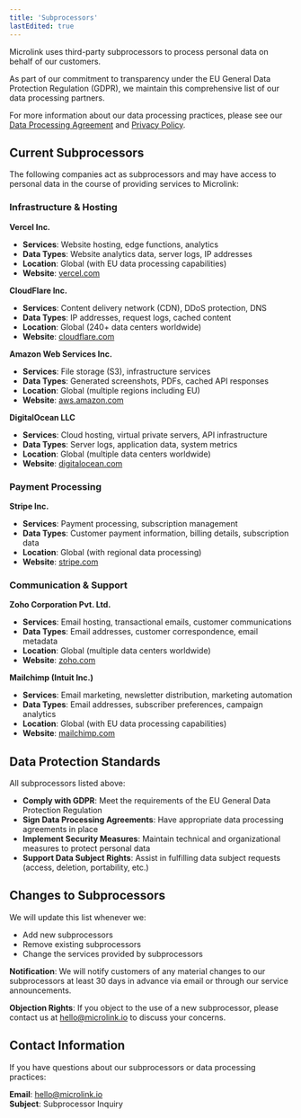 ```yaml
---
title: 'Subprocessors'
lastEdited: true
---
```


Microlink uses third-party subprocessors to process personal data on behalf of our customers. 

As part of our commitment to transparency under the EU General Data Protection Regulation (GDPR), we maintain this comprehensive list of our data processing partners.

For more information about our data processing practices, please see our [Data Processing Agreement](/dpa) and [Privacy Policy](/privacy).

## Current Subprocessors

The following companies act as subprocessors and may have access to personal data in the course of providing services to Microlink:

### Infrastructure & Hosting

**Vercel Inc.**

- **Services**: Website hosting, edge functions, analytics  
- **Data Types**: Website analytics data, server logs, IP addresses  
- **Location**: Global (with EU data processing capabilities)  
- **Website**: [vercel.com](https://vercel.com)

**CloudFlare Inc.**

- **Services**: Content delivery network (CDN), DDoS protection, DNS  
- **Data Types**: IP addresses, request logs, cached content  
- **Location**: Global (240+ data centers worldwide)  
- **Website**: [cloudflare.com](https://cloudflare.com)

**Amazon Web Services Inc.**

- **Services**: File storage (S3), infrastructure services  
- **Data Types**: Generated screenshots, PDFs, cached API responses  
- **Location**: Global (multiple regions including EU)  
- **Website**: [aws.amazon.com](https://aws.amazon.com)

**DigitalOcean LLC**

- **Services**: Cloud hosting, virtual private servers, API infrastructure  
- **Data Types**: Server logs, application data, system metrics  
- **Location**: Global (multiple data centers worldwide)  
- **Website**: [digitalocean.com](https://digitalocean.com)

### Payment Processing

**Stripe Inc.**

- **Services**: Payment processing, subscription management  
- **Data Types**: Customer payment information, billing details, subscription data  
- **Location**: Global (with regional data processing)  
- **Website**: [stripe.com](https://stripe.com)

### Communication & Support

**Zoho Corporation Pvt. Ltd.**

- **Services**: Email hosting, transactional emails, customer communications  
- **Data Types**: Email addresses, customer correspondence, email metadata  
- **Location**: Global (multiple data centers worldwide)  
- **Website**: [zoho.com](https://zoho.com)

**Mailchimp (Intuit Inc.)**

- **Services**: Email marketing, newsletter distribution, marketing automation  
- **Data Types**: Email addresses, subscriber preferences, campaign analytics  
- **Location**: Global (with EU data processing capabilities)  
- **Website**: [mailchimp.com](https://mailchimp.com)  

## Data Protection Standards

All subprocessors listed above:

- **Comply with GDPR**: Meet the requirements of the EU General Data Protection Regulation
- **Sign Data Processing Agreements**: Have appropriate data processing agreements in place
- **Implement Security Measures**: Maintain technical and organizational measures to protect personal data
- **Support Data Subject Rights**: Assist in fulfilling data subject requests (access, deletion, portability, etc.)

## Changes to Subprocessors

We will update this list whenever we:

- Add new subprocessors
- Remove existing subprocessors  
- Change the services provided by subprocessors

**Notification**: We will notify customers of any material changes to our subprocessors at least 30 days in advance via email or through our service announcements.

**Objection Rights**: If you object to the use of a new subprocessor, please contact us at [hello@microlink.io](mailto:hello@microlink.io) to discuss your concerns.

## Contact Information

If you have questions about our subprocessors or data processing practices:

**Email**: [hello@microlink.io](mailto:hello@microlink.io)  
**Subject**: Subprocessor Inquiry
